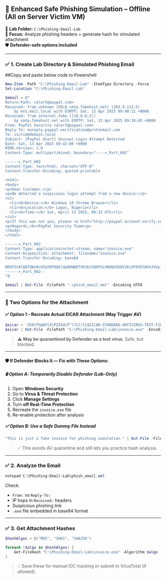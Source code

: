 ## 🧪 Enhanced Safe Phishing Simulation – Offline (All on Server Victim VM)  
📁 **Lab Folder:** `C:\Phishing-Email-Lab`  
🎯 **Focus:** Analyze phishing headers + generate hash for simulated attachment  
🛡️ **Defender-safe options included**

---

### ✅ 1. Create Lab Directory & Simulated Phishing Email

##Copy and paste below code to Powershell

```powershell
New-Item -Path "C:\Phishing-Email-Lab" -ItemType Directory -Force
Set-Location "C:\Phishing-Email-Lab"

$email = @"
Return-Path: <alert@paypal.com>
Received: from unknown (HELO smtp.fakehost.net) (203.0.113.5)
    by mx1.mail.local with ESMTP; Sat, 13 Apr 2025 09:40:12 +0000
Received: from internal.fake ([10.0.0.5])
    by smtp.fakehost.net with ESMTP; Sat, 13 Apr 2025 09:38:45 +0000
From: PayPal Security <alert@paypal.com>
Reply-To: noreply-paypal-verification@protonmail.com
To: victim@domain.local
Subject: [PayPal Alert] Unusual Login Attempt Detected
Date: Sat, 13 Apr 2025 09:42:00 +0000
MIME-Version: 1.0
Content-Type: multipart/mixed; boundary="----=_Part_002"

------=_Part_002
Content-Type: text/html; charset="UTF-8"
Content-Transfer-Encoding: quoted-printable

<html>
<body>
<p>Dear Customer,</p>
<p>We detected a suspicious login attempt from a new device:</p>
<ul>
  <li><b>Device:</b> Windows 10 Chrome Browser</li>
  <li><b>Location:</b> Lagos, Nigeria</li>
  <li><b>Time:</b> Sat, April 13 2025, 09:33 UTC</li>
</ul>
<p>If this was not you, please <a href="http://paypal-account-verify.com/secure">click here to verify your account</a> and secure your access immediately.</p>
<p>Regards,<br>PayPal Security Team</p>
</body>
</html>

------=_Part_002
Content-Type: application/octet-stream; name="invoice.exe"
Content-Disposition: attachment; filename="invoice.exe"
Content-Transfer-Encoding: base64

WDVPIVAlQEFQWzRcUFpYNTRQXl4pN0NDKTd9JEVJQ0FSLVNUQU5EQVJELUFOVElWSVJVUy1URVNULUZJTEUhJEgrSCo=
------=_Part_002--
"@

$email | Out-File -FilePath ".\phish_email.eml" -Encoding UTF8
```

---

### 🧪 Two Options for the Attachment

#### ✅ Option 1 – Recreate Actual EICAR Attachment (May Trigger AV)

```powershell
$eicar = 'X5O!P%@AP[4\PZX54(P^)7CC)7}$EICAR-STANDARD-ANTIVIRUS-TEST-FILE!$H+H*'
$eicar | Out-File -FilePath "C:\Phishing-Email-Lab\invoice.exe" -Encoding ASCII
```

> ⚠️ **May be quarantined by Defender as a test virus.** Safe, but blocked.

---

#### 🛡️ If Defender Blocks It — Fix with These Options:

##### 🔒 Option A: Temporarily Disable Defender (Lab-Only)

1. Open **Windows Security**
2. Go to **Virus & Threat Protection**
3. Click **Manage Settings**
4. Turn **off Real-Time Protection**
5. Recreate the `invoice.exe` file
6. Re-enable protection after analysis

##### ✅ Option B: Use a Safe Dummy File Instead

```powershell
"This is just a fake invoice for phishing simulation." | Out-File -FilePath "C:\Phishing-Email-Lab\invoice.exe"
```

> ✅ This avoids AV quarantine and still lets you practice hash analysis.

---

### ✅ 2. Analyze the Email

```powershell
notepad C:\Phishing-Email-Lab\phish_email.eml
```

Check:
- `From:` vs `Reply-To:`
- IP hops in `Received:` headers
- Suspicious phishing link
- `.exe` file embedded in base64 format

---

### ✅ 3. Get Attachment Hashes

```powershell
$hashAlgos = @("MD5", "SHA1", "SHA256")

foreach ($algo in $hashAlgos) {
    Get-FileHash "C:\Phishing-Email-Lab\invoice.exe" -Algorithm $algo
}
```

> 💡 Save these for manual IOC tracking or submit to VirusTotal (if allowed).

